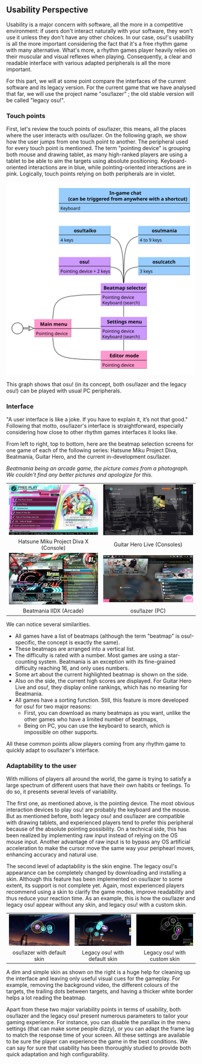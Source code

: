 ## Usability Perspective

Usability is a major concern with software, all the more in a competitive environment: if users don't interact naturally with your software, they won't use it unless they don't have any other choices. In our case, osu!'s usability is all the more important considering the fact that it's a free rhythm game with many alternative. What's more, a rhythm games player heavily relies on their muscular and visual reflexes when playing. Consequently, a clear and readable interface with various adapted peripherals is all the more important.

For this part, we will at some point compare the interfaces of the current software and its legacy version. For the current game that we have analysed that far, we will use the project name "osu!lazer" ; the old stable version will be called "legacy osu!".

### Touch points

First, let's review the touch points of osu!lazer, this means, all the places where the user interacts with osu!lazer. On the following graph, we show how the user jumps from one touch point to another. The peripheral used for every touch point is mentioned. The term "pointing device" is grouping both mouse and drawing tablet, as many high-ranked players are using a tablet to be able to aim the targets using absolute positioning. Keyboard-oriented interactions are in blue, while pointing-oriented interactions are in pink. Logically, touch points relying on both peripherals are in violet.

![Touch points](./touch_points.svg)

This graph shows that osu! (in its concept, both osu!lazer and the legacy osu!) can be played with usual PC peripherals.

### Interface

"A user interface is like a joke. If you have to explain it, it’s not that good."
Following that motto, osu!lazer's interface is straightforward, especially considering how close to other rhythm games interfaces it looks like.

From left to right, top to bottom, here are the beatmap selection screens for one game of each of the following series: Hatsune Miku Project Diva, Beatmania, Guitar Hero, and the current in-development osu!lazer.

*Beatmania being an arcade game, the picture comes from a photograph. We couldn't find any better pictures and apologize for this.*


|   |   |
|:-----:|:-----:|
| ![Project Diva](./HMPDX.jpg) | ![Guitar Hero](./GH.jpg) |
| Hatsune Miku Project Diva X (Console)| Guitar Hero Live (Consoles)|
| ![Beatmania Arcade](./BeatmaniaArcade.jpg)  |  ![osu!lazer](./osulazer.jpg)   |
| Beatmania IIDX (Arcade)| osu!lazer (PC) |

We can notice several similarities.

* All games have a list of beatmaps (although the term "beatmap" is osu!-specific, the concept is exactly the same).
* These beatmaps are arranged into a vertical list.
* The difficulty is rated with a number. Most games are using a star-counting system. Beatmania is an exception with its fine-grained difficulty reaching 16, and only uses numbers.
* Some art about the current highlighted beatmap is shown on the side.
* Also on the side, the current high scores are displayed. For Guitar Hero Live and osu!, they display online rankings, which has no meaning for Beatmania.
* All games have a sorting function. Still, this feature is more developed for osu! for two major reasons:
    * First, you can download as many beatmaps as you want, unlike the other games who have a limited number of beatmaps,
    * Being on PC, you can use the keyboard to search, which is impossible on other supports.

All these common points allow players coming from any rhythm game to quickly adapt to osu!lazer's interface.

### Adaptability to the user

With millions of players all around the world, the game is trying to satisfy a large spectrum of different users that have their own habits or feelings. To do so, it presents several levels of variability.

The first one, as mentioned above, is the pointing device. The most obvious interaction devices to play osu! are probably the keyboard and the mouse. But as mentioned before, both legacy osu! and osu!lazer are compatible with drawing tablets, and experienced players tend to prefer this peripheral because of the absolute pointing possibility. On a technical side, this has been realized by implementing raw input instead of relying on the OS mouse input. Another advantage of raw input is to bypass any OS artificial acceleration to make the cursor move the same way your periphearl moves, enhancing accuracy and natural use.

The second level of adaptability is the skin engine. The legacy osu!'s appearance can be completely changed by downloading and installing a skin. Although this feature has been implemented on osu!lazer to some extent, its support is not complete yet. Again, most experienced players recommend using a skin to clarify the game modes, improve readability and thus reduce your reaction time. As an example, this is how the osu!lazer and legacy osu! appear without any skin, and legacy osu! with a custom skin.

|   |   |   |
|:-----:|:-----:|:-----:|
| ![osu!lazer with default skin](./osulazer_defaultskin.jpg)  | ![Legacy osu! with default skin](./legacyosu_defaultskin.jpg) | ![Legacy osu! with custom skin](./legacyosu_cookiezi.jpg)|
| osu!lazer with default skin | Legacy osu! with default skin | Legacy osu! with custom skin |

A dim and simple skin as shown on the right is a huge help for cleaning up the interface and leaving only useful visual cues for the gameplay. For example, removing the background video, the different colours of the targets, the trailing dots between targets, and having a thicker white border helps a lot reading the beatmap.

Apart from these two major variability points in terms of usability, both osu!lazer and the legacy osu! present numerous parameters to tailor your gaming experience. For instance, you can disable the parallax in the menu settings (that can make some people dizzy), or you can adapt the frame lag to match the response time of your screen. All these settings are available to be sure the player can experience the game in the best conditions. We can say for sure that usability has been thoroughly studied to provide both quick adaptation and high configurability.

